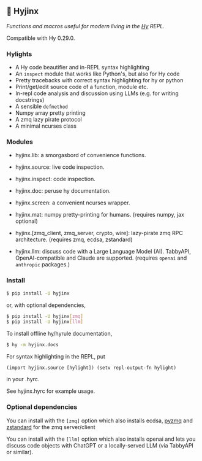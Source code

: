 ## 🦑 Hyjinx

*Functions and macros useful for modern living in the [Hy](http://hylang.org) REPL.*

Compatible with Hy 0.29.0.


### Hylights

- A Hy code beautifier and in-REPL syntax highlighting
- An `inspect` module that works like Python's, but also for Hy code
- Pretty tracebacks with correct syntax highlighting for hy or python
- Print/get/edit source code of a function, module etc.
- In-repl code analysis and discussion using LLMs (e.g. for writing docstrings)
- A sensible `defmethod`
- Numpy array pretty printing
- A zmq lazy pirate protocol
- A minimal ncurses class


### Modules

- hyjinx.lib: a smorgasbord of convenience functions.
- hyjinx.source: live code inspection.
- hyjinx.inspect: code inspection.
- hyjinx.doc: peruse hy documentation.
- hyjinx.screen: a convenient ncurses wrapper.

- hyjinx.mat: numpy pretty-printing for humans. (requires numpy, jax optional)

- hyjinx.[zmq_client, zmq_server, crypto, wire]: lazy-pirate zmq RPC architecture. (requires zmq, ecdsa, zstandard)

- hyjinx.llm: discuss code with a Large Language Model (AI). TabbyAPI, OpenAI-compatible and Claude are supported. (requires `openai` and `anthropic` packages.)


### Install

```bash
$ pip install -U hyjinx
```

or, with optional dependencies,
```bash
$ pip install -U hyjinx[zmq]
$ pip install -U hyjinx[llm]
```

To install offline hy/hyrule documentation,
```bash
$ hy -m hyjinx.docs
```

For syntax highlighting in the REPL, put 
```hylang
(import hyjinx.source [hylight]) (setv repl-output-fn hylight)
```
in your .hyrc.

See hyjinx.hyrc for example usage.


### Optional dependencies

You can install with the `[zmq]` option which also installs ecdsa, [pyzmq](https://pypi.org/project/pyzmq/) and [zstandard](https://pypi.org/project/zstandard/) for the zmq server/client

You can install with the `[llm]` option which also installs openai and lets you discuss code objects with ChatGPT or a locally-served LLM (via TabbyAPI or similar).
